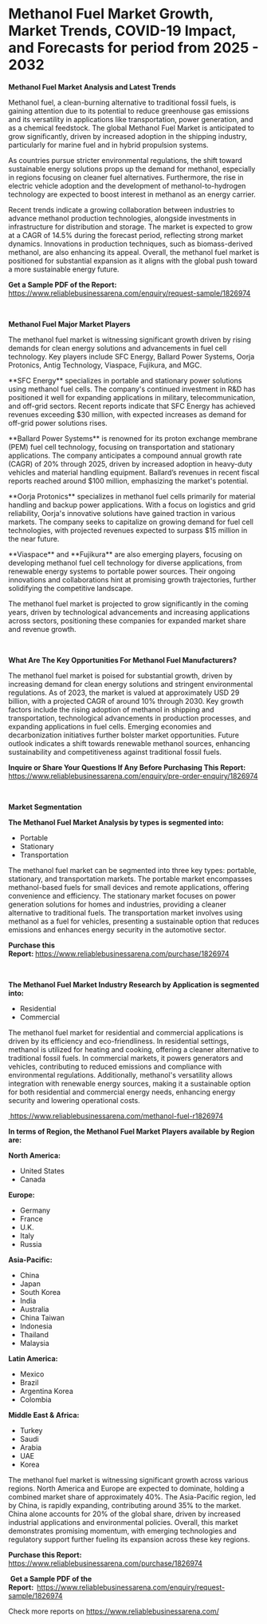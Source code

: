 <p><h1>Methanol Fuel Market Growth, Market Trends, COVID-19 Impact, and Forecasts for period from 2025 - 2032</h1></p><p><strong>Methanol Fuel Market Analysis and Latest Trends</strong></p>
<p><p>Methanol fuel, a clean-burning alternative to traditional fossil fuels, is gaining attention due to its potential to reduce greenhouse gas emissions and its versatility in applications like transportation, power generation, and as a chemical feedstock. The global Methanol Fuel Market is anticipated to grow significantly, driven by increased adoption in the shipping industry, particularly for marine fuel and in hybrid propulsion systems. </p><p>As countries pursue stricter environmental regulations, the shift toward sustainable energy solutions props up the demand for methanol, especially in regions focusing on cleaner fuel alternatives. Furthermore, the rise in electric vehicle adoption and the development of methanol-to-hydrogen technology are expected to boost interest in methanol as an energy carrier.</p><p>Recent trends indicate a growing collaboration between industries to advance methanol production technologies, alongside investments in infrastructure for distribution and storage. The market is expected to grow at a CAGR of 14.5% during the forecast period, reflecting strong market dynamics. Innovations in production techniques, such as biomass-derived methanol, are also enhancing its appeal. Overall, the methanol fuel market is positioned for substantial expansion as it aligns with the global push toward a more sustainable energy future.</p></p>
<p><strong>Get a Sample PDF of the Report:&nbsp;</strong> <a href="https://www.reliablebusinessarena.com/enquiry/request-sample/1826974?utm_campaign=1909&utm_medium=2&utm_source=Github&utm_content=ia&utm_term=14022025&utm_id=methanol-fuel">https://www.reliablebusinessarena.com/enquiry/request-sample/1826974</a></p>
<p>&nbsp;</p>
<p><strong>Methanol Fuel Major Market Players</strong></p>
<p><p>The methanol fuel market is witnessing significant growth driven by rising demands for clean energy solutions and advancements in fuel cell technology. Key players include SFC Energy, Ballard Power Systems, Oorja Protonics, Antig Technology, Viaspace, Fujikura, and MGC.</p><p>**SFC Energy** specializes in portable and stationary power solutions using methanol fuel cells. The company's continued investment in R&D has positioned it well for expanding applications in military, telecommunication, and off-grid sectors. Recent reports indicate that SFC Energy has achieved revenues exceeding $30 million, with expected increases as demand for off-grid power solutions rises.</p><p>**Ballard Power Systems** is renowned for its proton exchange membrane (PEM) fuel cell technology, focusing on transportation and stationary applications. The company anticipates a compound annual growth rate (CAGR) of 20% through 2025, driven by increased adoption in heavy-duty vehicles and material handling equipment. Ballard’s revenues in recent fiscal reports reached around $100 million, emphasizing the market's potential.</p><p>**Oorja Protonics** specializes in methanol fuel cells primarily for material handling and backup power applications. With a focus on logistics and grid reliability, Oorja's innovative solutions have gained traction in various markets. The company seeks to capitalize on growing demand for fuel cell technologies, with projected revenues expected to surpass $15 million in the near future.</p><p>**Viaspace** and **Fujikura** are also emerging players, focusing on developing methanol fuel cell technology for diverse applications, from renewable energy systems to portable power sources. Their ongoing innovations and collaborations hint at promising growth trajectories, further solidifying the competitive landscape.</p><p>The methanol fuel market is projected to grow significantly in the coming years, driven by technological advancements and increasing applications across sectors, positioning these companies for expanded market share and revenue growth.</p></p>
<p>&nbsp;</p>
<p><strong>What Are The Key Opportunities For Methanol Fuel Manufacturers?</strong></p>
<p><p>The methanol fuel market is poised for substantial growth, driven by increasing demand for clean energy solutions and stringent environmental regulations. As of 2023, the market is valued at approximately USD 29 billion, with a projected CAGR of around 10% through 2030. Key growth factors include the rising adoption of methanol in shipping and transportation, technological advancements in production processes, and expanding applications in fuel cells. Emerging economies and decarbonization initiatives further bolster market opportunities. Future outlook indicates a shift towards renewable methanol sources, enhancing sustainability and competitiveness against traditional fossil fuels.</p></p>
<p><strong>Inquire or Share Your Questions If Any Before Purchasing This Report:</strong> <a href="https://www.reliablebusinessarena.com/enquiry/pre-order-enquiry/1826974?utm_campaign=1909&utm_medium=2&utm_source=Github&utm_content=ia&utm_term=14022025&utm_id=methanol-fuel">https://www.reliablebusinessarena.com/enquiry/pre-order-enquiry/1826974</a></p>
<p>&nbsp;</p>
<p><strong>Market Segmentation</strong></p>
<p><strong>The Methanol Fuel Market Analysis by types is segmented into:</strong></p>
<p><ul><li>Portable</li><li>Stationary</li><li>Transportation</li></ul></p>
<p><p>The methanol fuel market can be segmented into three key types: portable, stationary, and transportation markets. The portable market encompasses methanol-based fuels for small devices and remote applications, offering convenience and efficiency. The stationary market focuses on power generation solutions for homes and industries, providing a cleaner alternative to traditional fuels. The transportation market involves using methanol as a fuel for vehicles, presenting a sustainable option that reduces emissions and enhances energy security in the automotive sector.</p></p>
<p><strong>Purchase this Report:&nbsp;</strong><a href="https://www.reliablebusinessarena.com/purchase/1826974?utm_campaign=1909&utm_medium=2&utm_source=Github&utm_content=ia&utm_term=14022025&utm_id=methanol-fuel">https://www.reliablebusinessarena.com/purchase/1826974</a></p>
<p>&nbsp;</p>
<p><strong>The Methanol Fuel Market Industry Research by Application is segmented into:</strong></p>
<p><ul><li>Residential</li><li>Commercial</li></ul></p>
<p><p>The methanol fuel market for residential and commercial applications is driven by its efficiency and eco-friendliness. In residential settings, methanol is utilized for heating and cooking, offering a cleaner alternative to traditional fossil fuels. In commercial markets, it powers generators and vehicles, contributing to reduced emissions and compliance with environmental regulations. Additionally, methanol's versatility allows integration with renewable energy sources, making it a sustainable option for both residential and commercial energy needs, enhancing energy security and lowering operational costs.</p></p>
<p><a href="https://www.reliablebusinessarena.com/methanol-fuel-r1826974?utm_campaign=1909&utm_medium=2&utm_source=Github&utm_content=ia&utm_term=14022025&utm_id=methanol-fuel">&nbsp;https://www.reliablebusinessarena.com/methanol-fuel-r1826974</a></p>
<p><strong>In terms of Region, the Methanol Fuel Market Players available by Region are:</strong></p>
<p>
    <p> <strong> North America: </strong>
        <ul>
            <li>United States</li>
            <li>Canada</li>
        </ul>
        </p> 
    <p> <strong> Europe: </strong>
        <ul>
            <li>Germany</li>
            <li>France</li>
            <li>U.K.</li>
            <li>Italy</li>
            <li>Russia</li>
        </ul>
        </p> 
    <p> <strong> Asia-Pacific: </strong>
        <ul>
            <li>China</li>
            <li>Japan</li>
            <li>South Korea</li>
            <li>India</li>
            <li>Australia</li>
            <li>China Taiwan</li>
            <li>Indonesia</li>
            <li>Thailand</li>
            <li>Malaysia</li>
        </ul>
        </p> 
    <p> <strong> Latin America: </strong>
        <ul>
            <li>Mexico</li>
            <li>Brazil</li>
            <li>Argentina Korea</li>
            <li>Colombia</li>
        </ul>
        </p> 
    <p> <strong> Middle East & Africa: </strong>
        <ul>
            <li>Turkey</li>
            <li>Saudi</li>
            <li>Arabia</li>
            <li>UAE</li>
            <li>Korea</li>
        </ul>
    </p>
    </p>
<p><p>The methanol fuel market is witnessing significant growth across various regions. North America and Europe are expected to dominate, holding a combined market share of approximately 40%. The Asia-Pacific region, led by China, is rapidly expanding, contributing around 35% to the market. China alone accounts for 20% of the global share, driven by increased industrial applications and environmental policies. Overall, this market demonstrates promising momentum, with emerging technologies and regulatory support further fueling its expansion across these key regions.</p></p>
<p><strong>Purchase this Report: </strong><a href="https://www.reliablebusinessarena.com/purchase/1826974?utm_campaign=1909&utm_medium=2&utm_source=Github&utm_content=ia&utm_term=14022025&utm_id=methanol-fuel">https://www.reliablebusinessarena.com/purchase/1826974</a></p>
<p>&nbsp;<strong>Get a Sample PDF of the Report:&nbsp;&nbsp;</strong><a href="https://www.reliablebusinessarena.com/enquiry/request-sample/1826974?utm_campaign=1909&utm_medium=2&utm_source=Github&utm_content=ia&utm_term=14022025&utm_id=methanol-fuel">https://www.reliablebusinessarena.com/enquiry/request-sample/1826974</a></p>
<p><strong></strong></p>
<p>Check more reports on <a href="https://www.reliablebusinessarena.com/?utm_campaign=1909&utm_medium=2&utm_source=Github&utm_content=ia&utm_term=14022025&utm_id=methanol-fuel">https://www.reliablebusinessarena.com/</a></p>